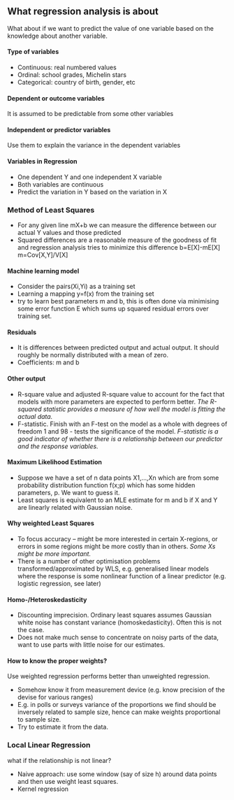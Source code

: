 ## What regression analysis is about
What about if we want to predict the value of one variable based on the knowledge about another variable.

#### Type of variables
- Continuous: real numbered values
- Ordinal: school grades, Michelin stars
- Categorical: country of birth, gender, etc

#### Dependent or outcome variables
It is assumed to be predictable from some other variables
#### Independent or predictor variables
Use them to explain the variance in the dependent variables

#### Variables in Regression
- One dependent Y and one independent X variable
- Both variables are continuous
- Predict the variation in Y based on the variation in X

### Method of Least Squares
- For any given line mX+b we can measure the difference between our actual Y values and those predicted
- Squared differences are a reasonable measure of the goodness of fit and regression analysis tries to minimize this difference
b=E[X]-mE[X]    m=Cov[X,Y]/V[X]
#### Machine learning model
- Consider the pairs(Xi,Yi) as a training set
- Learning a mapping y=f(x) from the training set
- try to learn best parameters m and b, this is often done via minimising some error function E which sums up squared residual errors over training set.
#### Residuals
- It is differences between predicted output and actual output. It should roughly be normally distributed with a mean of zero.
- Coefficients: m and b
#### Other output
- R-square value and adjusted R-square value to account for the fact that models with more parameters are expected to perform better.
*The R-squared statistic provides a measure of how well the model is fitting the actual data.*
- F-statistic. Finish with an F-test on the model as a whole with degrees of freedom 1 and 98 - tests the significance of the model.
*F-statistic is a good indicator of whether there is a relationship between our predictor and the response variables.*
#### Maximum Likelihood Estimation
- Suppose we have a set of n data points X1,...,Xn which are from some probability distribution function f(x;p) which has some hidden parameters, p. We want to guess it. 
- Least squares is equivalent to an MLE estimate for m and b if X and Y are linearly related with Gaussian noise.
#### Why weighted Least Squares
- To focus accuracy – might be more interested in certain X-regions, or errors in some regions might be more costly than in others. *Some Xs might be more important.*
- There is a number of other optimisation problems transformed/approximated by WLS, e.g. generalised linear models where the response is some nonlinear function of a linear predictor (e.g. logistic regression, see later)
#### Homo-/Heteroskedasticity
- Discounting imprecision.
Ordinary least squares assumes Gaussian white noise has constant variance (homoskedasticity). Often this is not the case.
- Does not make much sense to concentrate on noisy parts of the data, want to use parts with little noise for our estimates.
#### How to know the proper weights?
Use weighted regression performs better than unweighted regression.
- Somehow know it from measurement device (e.g. know precision of the devise for various ranges)
- E.g. in polls or surveys variance of the proportions we find should be inversely related to sample size, hence can make weights proportional to sample size. 
- Try to estimate it from the data.
### Local Linear Regression
what if the relationship is not linear? 
- Naive approach: use some window (say of size h) around data points and then use weight least squares.
- Kernel regression
